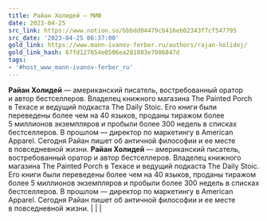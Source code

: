 ```yaml
---
title: Райан Холидей — МИФ
date: 2023-04-25
src_link: https://www.notion.so/bbbdd04479cb416eb02343f7cf547795
src_date: '2023-04-25 06:37:00'
gold_link: https://www.mann-ivanov-ferber.ru/authors/rajan-holidej/
gold_link_hash: 67fd127654e0506ea281083e7086847d
tags:
- '#host_www_mann-ivanov-ferber_ru'
---
```


 **Райан Холидей** — американский писатель, востребованный оратор и автор бестселлеров. Владелец книжного магазина The Painted Porch в Техасе и ведущий подкаста The Daily Stoic. Его книги были переведены более чем на 40 языков, проданы тиражом более 5 миллионов экземпляров и пробыли более 300 недель в списках бестселлеров. В прошлом — директор по маркетингу в American Apparel. Сегодня Райан пишет об античной философии и ее месте в повседневной жизни.    **Райан Холидей** — американский писатель, востребованный оратор и автор бестселлеров. Владелец книжного магазина The Painted Porch в Техасе и ведущий подкаста The Daily Stoic. Его книги были переведены более чем на 40 языков, проданы тиражом более 5 миллионов экземпляров и пробыли более 300 недель в списках бестселлеров. В прошлом — директор по маркетингу в American Apparel. Сегодня Райан пишет об античной философии и ее месте в повседневной жизни. | | |